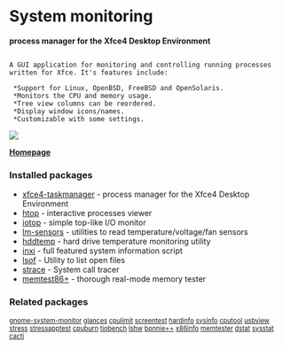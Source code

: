 # System monitoring

__process manager for the Xfce4 Desktop Environment__

```

A GUI application for monitoring and controlling running processes
written for Xfce. It's features include:

 *Support for Linux, OpenBSD, FreeBSD and OpenSolaris.
 *Monitors the CPU and memory usage.
 *Tree view columns can be reordered.
 *Display window icons/names.
 *Customizable with some settings.

```

![](https://screenshots.debian.net/thumbnail/xfce4-taskmanager/)


 **[Homepage](http://goodies.xfce.org/projects/applications/xfce4-taskmanager)**

### Installed packages

* [xfce4-taskmanager](https://packages.debian.org/jessie/xfce4-taskmanager) - process manager for the Xfce4 Desktop Environment
* [htop](https://packages.debian.org/jessie/htop) - interactive processes viewer
* [iotop](https://packages.debian.org/jessie/iotop) - simple top-like I/O monitor
* [lm-sensors](https://packages.debian.org/jessie/lm-sensors) - utilities to read temperature/voltage/fan sensors
* [hddtemp](https://packages.debian.org/jessie/hddtemp) - hard drive temperature monitoring utility
* [inxi](https://packages.debian.org/jessie/inxi) - full featured system information script
* [lsof](https://packages.debian.org/jessie/lsof) - Utility to list open files
* [strace](https://packages.debian.org/jessie/strace) - System call tracer
* [memtest86+](https://packages.debian.org/jessie/memtest86+) - thorough real-mode memory tester

### Related packages

<sub> [gnome-system-monitor](https://packages.debian.org/jessie/gnome-system-monitor) [glances](https://packages.debian.org/jessie/glances) [cpulimit](https://packages.debian.org/jessie/cpulimit) [screentest](https://packages.debian.org/jessie/screentest) [hardinfo](https://packages.debian.org/jessie/hardinfo) [sysinfo](https://packages.debian.org/jessie/sysinfo) [cputool](https://packages.debian.org/jessie/cputool) [usbview](https://packages.debian.org/jessie/usbview) [stress](https://packages.debian.org/jessie/stress) [stressapptest](https://packages.debian.org/jessie/stressapptest) [cpuburn](https://packages.debian.org/jessie/cpuburn) [tiobench](https://packages.debian.org/jessie/tiobench) [lshw](https://packages.debian.org/jessie/lshw) [bonnie++](https://packages.debian.org/jessie/bonnie++) [x86info](https://packages.debian.org/jessie/x86info) [memtester](https://packages.debian.org/jessie/memtester) [dstat](https://packages.debian.org/jessie/dstat) [sysstat](https://packages.debian.org/jessie/sysstat) [cacti](https://packages.debian.org/jessie/cacti)  </sub>
